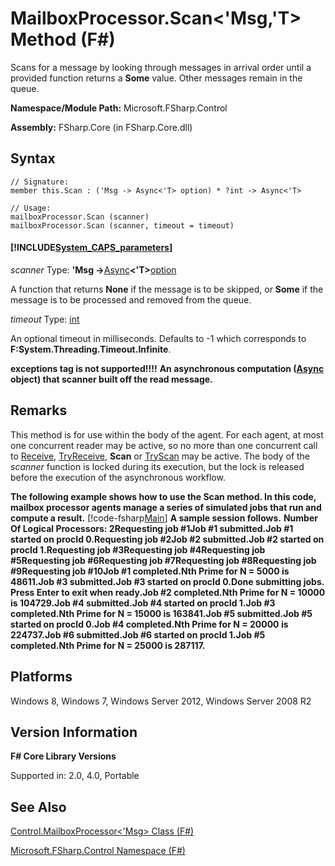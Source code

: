 # MailboxProcessor.Scan<'Msg,'T> Method (F#)

Scans for a message by looking through messages in arrival order until a provided function returns a **Some** value. Other messages remain in the queue.

**Namespace/Module Path:** Microsoft.FSharp.Control

**Assembly:** FSharp.Core (in FSharp.Core.dll)


## Syntax

```
// Signature:
member this.Scan : ('Msg -> Async<'T> option) * ?int -> Async<'T>

// Usage:
mailboxProcessor.Scan (scanner)
mailboxProcessor.Scan (scanner, timeout = timeout)
```

#### [!INCLUDE[System_CAPS_parameters](//System/Token/System_CAPS_parameters_md.md)]
*scanner*
Type: **'Msg -&gt;**[Async](http://msdn.microsoft.com/en-us/library/e0b28ea2-dea5-4021-b2b9-d7d4761babde)**&lt;'T&gt;**[option](http://msdn.microsoft.com/en-us/library/b08add48-34bf-4410-80a1-ef6a8daddc58)


A function that returns **None** if the message is to be skipped, or **Some** if the message is to be processed and removed from the queue.


*timeout*
Type: [int](http://msdn.microsoft.com/en-us/library/025d5455-3622-4ea5-9573-3ecbd4ee1375)


An optional timeout in milliseconds. Defaults to -1 which corresponds to **F:System.Threading.Timeout.Infinite**.



**exceptions tag is not supported!!!!**
**An asynchronous computation ([Async](http://msdn.microsoft.com/en-us/library/03eb4d12-a01a-4565-a077-5e83f17cf6f7) object) that scanner built off the read message.**
## Remarks
This method is for use within the body of the agent. For each agent, at most one concurrent reader may be active, so no more than one concurrent call to [Receive](http://msdn.microsoft.com/en-us/library/46a1d8e6-3906-45c2-9722-0ddab574cc6a), [TryReceive](http://msdn.microsoft.com/en-us/library/edcb3930-cefd-4d88-935d-7dd6297355ee), **Scan** or [TryScan](http://msdn.microsoft.com/en-us/library/05aa6c91-fe9f-4830-a2d7-6dfa5a2ab376) may be active. The body of the *scanner* function is locked during its execution, but the lock is released before the execution of the asynchronous workflow.

**The following example shows how to use the Scan method. In this code, mailbox processor agents manage a series of simulated jobs that run and compute a result.**
[!code-fsharp[Main](snippets/fsmailboxprocessor/snippet21.fs)]
**A sample session follows.**
**Number Of Logical Processors: 2Requesting job #1Job #1 submitted.Job #1 started on procId 0.Requesting job #2Job #2 submitted.Job #2 started on procId 1.Requesting job #3Requesting job #4Requesting job #5Requesting job #6Requesting job #7Requesting job #8Requesting job #9Requesting job #10Job #1 completed.Nth Prime for N = 5000 is 48611.Job #3 submitted.Job #3 started on procId 0.Done submitting jobs. Press Enter to exit when ready.Job #2 completed.Nth Prime for N = 10000 is 104729.Job #4 submitted.Job #4 started on procId 1.Job #3 completed.Nth Prime for N = 15000 is 163841.Job #5 submitted.Job #5 started on procId 0.Job #4 completed.Nth Prime for N = 20000 is 224737.Job #6 submitted.Job #6 started on procId 1.Job #5 completed.Nth Prime for N = 25000 is 287117.**
## Platforms
Windows 8, Windows 7, Windows Server 2012, Windows Server 2008 R2


## Version Information
**F# Core Library Versions**

Supported in: 2.0, 4.0, Portable




## See Also
[Control.MailboxProcessor&#60;'Msg&#62; Class &#40;F&#35;&#41;](Control.MailboxProcessor%3C%27Msg%3E+Class+%28FSharp%29.md)

[Microsoft.FSharp.Control Namespace &#40;F&#35;&#41;](Microsoft.FSharp.Control+Namespace+%28FSharp%29.md)

